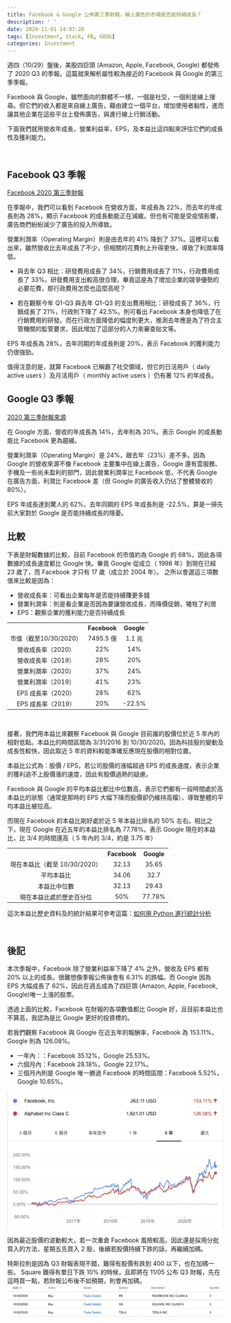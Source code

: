 ```yaml
---
title: Facebook & Google 公佈第三季財報，線上廣告的市場是否能持續成長？
description: ' '
date: 2020-11-01 14:97:20
tags: [Investment, Stock, FB, GOOG]
categories: Investment
---
```


週四（10/29）盤後，美股四巨頭 (Amazon, Apple, Facebook, Google) 都發佈了 2020 Q3 的季報。這篇就來解析屬性較為接近的 Facebook 與 Google 的第三季季報。

Facebook 與 Google，雖然面向的群體不一樣，一個是社交，一個則是線上搜尋。但它們的收入都是來自線上廣告。藉由建立一個平台，增加使用者黏性，進而讓其他企業在這些平台上發佈廣告，與進行線上行銷活動。

下面我們就用營收年成長，營業利益率，EPS，及本益比這四點來評估它們的成長性及獲利能力。

<br/>

## Facebook Q3 季報
[Facebook 2020 第三季財報](https://investor.fb.com/investor-news/press-release-details/2020/Facebook-Reports-Third-Quarter-2020-Results/default.aspx)

在季報中，我們可以看到 Facebook 在營收方面，年成長為 22%，而去年的年成長則為 28%，顯示 Facebook 的成長動能正在減緩。但也有可能是受疫情影響，廣告商們紛紛減少了廣告的投入所導致。

營業利潤率（Operating Margin）則是由去年的 41% 降到了 37%。這裡可以看出來，雖然營收比去年成長了不少，但相關的花費則上升得更快，導致了利潤率降低。
- 與去年 Q3 相比：研發費用成長了 34%，行銷費用成長了 11%，行政費用成長了 33%。研發費用支出較高很合理，畢竟這是為了增加企業的競爭優勢的必要花費，那行政費用怎麼也這麼高呢？

- 若在觀察今年 Q1-Q3 與去年 Q1-Q3 的支出費用相比：研發成長了 36%，行銷成長了 21%，行政則下降了 42.5%。則可看出 Facebook 本身也降低了在行銷費用的研發。而在行政方面降低的幅度則更大，推測去年應是為了符合主管機關的監管要求，因此增加了這部分的人力來審查貼文等。

EPS 年成長為 28%，去年同期的年成長則是 20%，表示 Facebook 的獲利能力仍很強勁。

值得注意的是，就算 Facebook 已稱霸了社交領域，但它的日活用戶（ daily active users ）及月活用戶（ monthly active users ）仍有著 12% 的年成長。
<br/>

## Google Q3 季報
[2020 第三季財報來源](https://abc.xyz/investor/static/pdf/2020Q3_alphabet_earnings_release.pdf?cache=514fb58)

在 Google 方面，營收的年成長為 14%，去年則為 20%。表示 Google 的成長動能比 Facebook 更為趨緩。

營業利潤率（Operating Margin）是 24%，跟去年（23%）差不多。因為 Google 的營收來源不像 Facebook 主要集中在線上廣告，Google 還有雲服務、手機及一些尚未盈利的部門，因此營業利潤率比 Facebook 低，不代表 Google 在廣告方面，利潤比 Facebook 差（但 Google 的廣告收入仍佔了整體營收的 80%）。

EPS 年成長達到驚人的 62%，去年同期的 EPS 年成長則是 -22.5%，算是一掃先前大家對於 Google 是否能持續成長的隱憂。
<br/>

## 比較
下表是財報數據的比較，目前 Facebook 的市值約為 Google 的 68%，因此各項數據的成長速度都比 Google 快。畢竟 Google 從成立（ 1998 年）到現在已經 23 歲了，而 Facebook 才只有 17 歲（成立於 2004 年）。
之所以會選這三項數值來比較是因為：
- 營收成長率：可看出企業每年是否能持續賺更多錢
- 營業利潤率：則是看企業是否因為要讓營收成長，而降價促銷，犧牲了利潤
- EPS：觀察企業的獲利能力是否持續成長 

<table style="width:100%">
  <tr>
    <th align="center"></th>
    <th align="center">Facebook</th>
    <th align="center">Google</th>
  </tr>
  <tr>
    <td align="center">市值（截至10/30/2020）</td>
    <td align="center">7495.5 億</td>
    <td align="center">1.1 兆</td>
  </tr>
  <tr>
    <td align="center">營收成長率（2020）</td>
    <td align="center">22%</td>
    <td align="center">14%</td>
  </tr>
  <tr>
    <td align="center">營收成長率（2019）</td>
    <td align="center">28%</td>
    <td align="center">20%</td>
  </tr>
    <tr>
    <td align="center">營業利潤率（2020）</td>
    <td align="center">37%</td>
    <td align="center">24%</td>
  </tr>
    <tr>
    <td align="center">營業利潤率（2019）</td>
    <td align="center">41%</td>
    <td align="center">23%</td>
  </tr>
  <tr>
    <td align="center">EPS 成長率（2020）</td>
    <td align="center">28%</td>
    <td align="center">62%</td>
  </tr>
  <tr>
    <td align="center">EPS 成長率（2019）</td>
    <td align="center">20%</td>
    <td align="center">-22.5%</td>
  </tr>
</table>

<br/>

接著，我們用本益比來觀察 Facebook 與 Google 目前誰的股價位於近 5 年內的相對低點。本益比的時間區間為 3/31/2016 到 10/30/2020。因為科技股的變動及成長性較快，因此取近 5 年的資料較能準確反應現在股價的相對位置。

本益比公式為：股價 / EPS，若公司股價的漲幅超過 EPS 的成長速度，表示企業的獲利追不上股價漲的速度，因此有股價過熱的疑慮。

Facebook 與 Google 的平均本益比都比中位數高，表示它們都有一段時間處於高本益比的狀態（通常是那時的 EPS 大幅下降而股價卻仍維持高檔），導致整體的平均本益比被拉高。

而現在 Facebook 的本益比剛好處於近 5 年本益比排名的 50% 左右。相比之下，現在 Google 在近五年的本益比排名為 77.78%。表示 Google 現在的本益比，比 3/4 的時間還高（ 5 年內的 3/4，約是 3.75 年）

<table style="width:100%">
  <tr>
    <th align="center"></th>
    <th align="center">Facebook</th>
    <th align="center">Google</th>
  </tr>
  <tr>
    <td align="center">現在本益比（截至 10/30/2020）</td>
    <td align="center">32.13</td>
    <td align="center">35.65</td>
  </tr>
  <tr>
    <td align="center">平均本益比</td>
    <td align="center">34.06</td>
    <td align="center">32.7</td>
  </tr>
    <tr>
    <td align="center">本益比中位數</td>
    <td align="center">32.13</td>
    <td align="center">29.43</td>
  </tr>
    <tr>
    <td align="center">現在本益比處於歷史百分位</td>
    <td align="center">50%</td>
    <td align="center">77.78%</td>
  </tr>
</table>

這次本益比歷史資料及的統計結果可參考這篇：[如何用 Python 進行統計分析
](https://ycjhuo.gitlab.io/2020/11/01/Statistics-In-Python/)

<br/>

## 後記
本次季報中，Facebook 除了營業利益率下降了 4% 之外，營收及 EPS 都有 20% 以上的成長。很難想像季報公佈後會有 6.31% 的跌幅。而 Google 因為 EPS 大幅成長了 62%，因此在週五成為了四巨頭 (Amazon, Apple, Facebook, Google)唯一上漲的股票。

透過上面的比較，Facebook 在財報的各項數值都比 Google 好，且目前本益比也不算高，我認為是比 Google 更好的投資標的。

若我們觀察 Facebook 與 Google 在近五年的報酬率，Facebook 為 153.11%，Google 則為 126.08%。
- 一年內：：Facebook 35.12%，Google 25.53%。
- 六個月內：Facebook 28.18%，Google 22.17%。
- 三個月內則是 Google 唯一勝過 Facebook 的時間區間：Facebook 5.52%，Google 10.65%。

![36-1](../images/36-1.png)

因為最近股價的波動較大，若一次重倉 Facebook 風險較高。因此還是採用分批買入的方法，星期五先買入 2 股，後續若股價持續下跌的話，再繼續加碼。

特斯拉則是因為 Q3 財報表現不錯，難得有股價有跌到 400 以下，也在加碼一些。
Square 難得有單日下跌 10% 的時候，且即將在 11/05 公布 Q3 財報，先在這時買一點，若財報公布後不如預期，則會再加碼。
![36-2](../images/36-2.png)